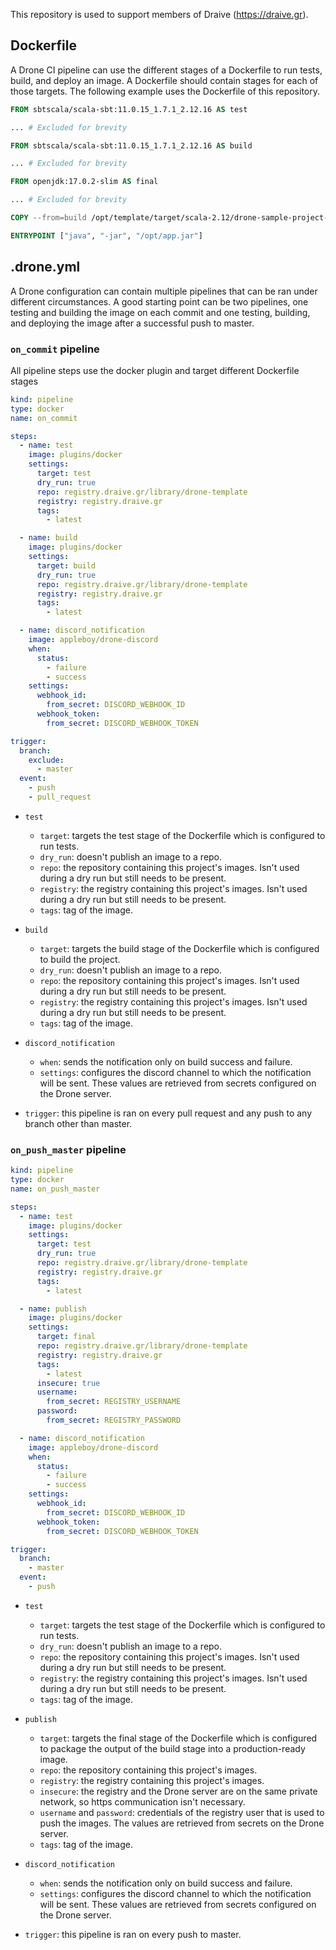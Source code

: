 This repository is used to support members of Draive (https://draive.gr).

## Dockerfile

A Drone CI pipeline can use the different stages of a Dockerfile to run tests, build, and deploy an image. A Dockerfile should contain stages for each of those targets. The following example uses the Dockerfile of this repository.

```dockerfile
FROM sbtscala/scala-sbt:11.0.15_1.7.1_2.12.16 AS test

... # Excluded for brevity

FROM sbtscala/scala-sbt:11.0.15_1.7.1_2.12.16 AS build

... # Excluded for brevity

FROM openjdk:17.0.2-slim AS final

... # Excluded for brevity

COPY --from=build /opt/template/target/scala-2.12/drone-sample-project-assembly-0.1.0.jar /opt/app.jar

ENTRYPOINT ["java", "-jar", "/opt/app.jar"]
```

## .drone.yml

A Drone configuration can contain multiple pipelines that can be ran under different circumstances. A good starting point can be two pipelines, one testing and building the image on each commit and one testing, building, and deploying the image after a successful push to master.

### `on_commit` pipeline

All pipeline steps use the docker plugin and target different Dockerfile stages

```yml
kind: pipeline
type: docker
name: on_commit

steps:
  - name: test
    image: plugins/docker
    settings:
      target: test
      dry_run: true
      repo: registry.draive.gr/library/drone-template
      registry: registry.draive.gr
      tags:
        - latest

  - name: build
    image: plugins/docker
    settings:
      target: build
      dry_run: true
      repo: registry.draive.gr/library/drone-template
      registry: registry.draive.gr
      tags:
        - latest

  - name: discord_notification
    image: appleboy/drone-discord
    when:
      status:
        - failure
        - success
    settings:
      webhook_id:
        from_secret: DISCORD_WEBHOOK_ID
      webhook_token:
        from_secret: DISCORD_WEBHOOK_TOKEN

trigger:
  branch:
    exclude:
      - master
  event:
    - push
    - pull_request
```

* `test` 
  * `target`: targets the test stage of the Dockerfile which is configured to run tests.
  * `dry_run`: doesn't publish an image to a repo.
  * `repo`: the repository containing this project's images. Isn't used during a dry run but still needs to be present.
  * `registry`: the registry containing this project's images. Isn't used during a dry run but still needs to be present.
  * `tags`: tag of the image.

* `build`
  * `target`: targets the build stage of the Dockerfile which is configured to build the project.
  * `dry_run`: doesn't publish an image to a repo.
  * `repo`: the repository containing this project's images. Isn't used during a dry run but still needs to be present.
  * `registry`: the registry containing this project's images. Isn't used during a dry run but still needs to be present.
  * `tags`: tag of the image.

* `discord_notification`
  * `when`: sends the notification only on build success and failure.
  * `settings`: configures the discord channel to which the notification will be sent. These values are retrieved from secrets configured on the Drone server.

* `trigger`: this pipeline is ran on every pull request and any push to any branch other than master.

### `on_push_master` pipeline

```yml
kind: pipeline
type: docker
name: on_push_master

steps:
  - name: test
    image: plugins/docker
    settings:
      target: test
      dry_run: true
      repo: registry.draive.gr/library/drone-template
      registry: registry.draive.gr
      tags:
        - latest

  - name: publish
    image: plugins/docker
    settings:
      target: final
      repo: registry.draive.gr/library/drone-template
      registry: registry.draive.gr
      tags:
        - latest
      insecure: true
      username:
        from_secret: REGISTRY_USERNAME
      password:
        from_secret: REGISTRY_PASSWORD

  - name: discord_notification
    image: appleboy/drone-discord
    when:
      status:
        - failure
        - success
    settings:
      webhook_id:
        from_secret: DISCORD_WEBHOOK_ID
      webhook_token:
        from_secret: DISCORD_WEBHOOK_TOKEN

trigger:
  branch:
    - master
  event:
    - push
```

* `test` 
  * `target`: targets the test stage of the Dockerfile which is configured to run tests.
  * `dry_run`: doesn't publish an image to a repo.
  * `repo`: the repository containing this project's images. Isn't used during a dry run but still needs to be present.
  * `registry`: the registry containing this project's images. Isn't used during a dry run but still needs to be present.
  * `tags`: tag of the image.

* `publish`
  * `target`: targets the final stage of the Dockerfile which is configured to package the output of the build stage into a production-ready image.
  * `repo`: the repository containing this project's images.
  * `registry`: the registry containing this project's images.
  * `insecure`: the registry and the Drone server are on the same private network, so https communication isn't necessary.
  * `username` and `password`: credentials of the registry user that is used to push the images. The values are retrieved from secrets on the Drone server. 
  * `tags`: tag of the image.

* `discord_notification`
  * `when`: sends the notification only on build success and failure.
  * `settings`: configures the discord channel to which the notification will be sent. These values are retrieved from secrets configured on the Drone server.

* `trigger`: this pipeline is ran on every push to master.

